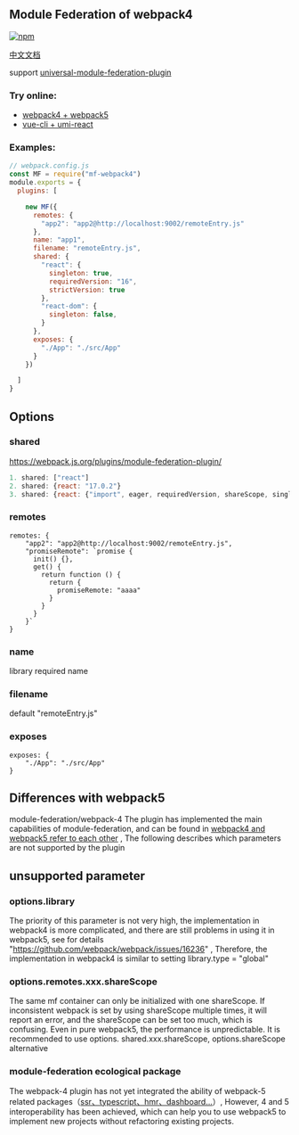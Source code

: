 ## Module Federation of webpack4

<!-- [![npm](https://img.shields.io/npm/v/@module-federation/webpack-4.svg)](https://www.npmjs.com/package/@module-federation/webpack-4) -->
[![npm](https://img.shields.io/npm/v/mf-webpack4.svg)](https://www.npmjs.com/package/mf-webpack4)

[中文文档](doc/chinese)

support [universal-module-federation-plugin](https://github.com/zhangHongEn/universal-module-federation-plugin/tree/main/packages/universal-module-federation-plugin)


### Try online:
* [webpack4 + webpack5](https://stackblitz.com/github/wpmjs/examples/tree/main/webpack4-module-federation/webpack4-5-module-federation)
* [vue-cli + umi-react](https://stackblitz.com/github/wpmjs/examples/tree/main/webpack4-module-federation/webpack4-vue-cli-umi-react)

### Examples:
``` js
// webpack.config.js
const MF = require("mf-webpack4")
module.exports = {
  plugins: [

    new MF({
      remotes: {
        "app2": "app2@http://localhost:9002/remoteEntry.js"
      },
      name: "app1",
      filename: "remoteEntry.js",
      shared: {
        "react": {
          singleton: true,
          requiredVersion: "16",
          strictVersion: true
        },
        "react-dom": {
          singleton: false,
        }
      },
      exposes: {
        "./App": "./src/App"
      }
    })

  ]
}
```

## Options
### shared
https://webpack.js.org/plugins/module-federation-plugin/
``` js
1. shared: ["react"]
2. shared: {react: "17.0.2"}
3. shared: {react: {"import", eager, requiredVersion, shareScope, singleton, version}}
```

### remotes
```
remotes: {
    "app2": "app2@http://localhost:9002/remoteEntry.js",
    "promiseRemote": `promise {
      init() {},
      get() {
        return function () {
          return {
            promiseRemote: "aaaa"
          }
        }
      }
    }`
}
```

### name
library required name

### filename
default "remoteEntry.js"

### exposes
```
exposes: {
    "./App": "./src/App"
}
```

## Differences with webpack5
module-federation/webpack-4 The plugin has implemented the main capabilities of module-federation, and can be found in [webpack4 and webpack5 refer to each other](https://stackblitz.com/github/wpmjs/wpmjs/tree/main/examples/module-federation/webpack-4) , The following describes which parameters are not supported by the plugin

## unsupported parameter

### options.library
The priority of this parameter is not very high, the implementation in webpack4 is more complicated, and there are still problems in using it in webpack5, see for details "https://github.com/webpack/webpack/issues/16236" , Therefore, the implementation in webpack4 is similar to setting library.type = "global"

### options.remotes.xxx.shareScope
The same mf container can only be initialized with one shareScope. If inconsistent webpack is set by using shareScope multiple times, it will report an error, and the shareScope can be set too much, which is confusing. Even in pure webpack5, the performance is unpredictable. It is recommended to use options. shared.xxx.shareScope, options.shareScope alternative

### module-federation ecological package
The webpack-4 plugin has not yet integrated the ability of webpack-5 related packages（[ssr、typescript、hmr、dashboard...](https://github.com/module-federation)）, However, 4 and 5 interoperability has been achieved, which can help you to use webpack5 to implement new projects without refactoring existing projects.